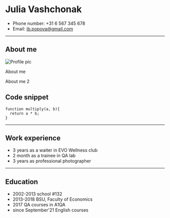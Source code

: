# Julia Vashchonak

- Phone number: +31 6 567 345 678
- Email: ib.popova@gmail.com

---

## About me

![Profile pic](https://sun6.userapi.com/sun6-22/s/v1/ig2/0VWoqqiPdzAm3X5N9KHawj3d31Tq8rhFn5R78hc8t653fJTyUgbpCGmM1tZ0elFHiLagK5So4Qc8GgXw1XIA26sF.jpg?size=400x400&quality=96&crop=0,449,1439,1439&ava=1)

About me

About me 2

## Code snippet

```
function multiply(a, b){
  return a * b;
}
```

---

## Work experience

- 3 years as a waiter in EVO Wellness club
- 2 month as a trainee in QA lab
- 3 years as professional photographer

---

## Education

- 2002-2013 school #132
- 2013-2018 BSU, Faculty of Economics
- 2017 QA courses in A1QA
- since September'21 English courses
